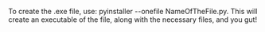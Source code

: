 To create the .exe file, use: pyinstaller --onefile NameOfTheFile.py. This will create an executable of the file, along with the necessary files, and you gut!
